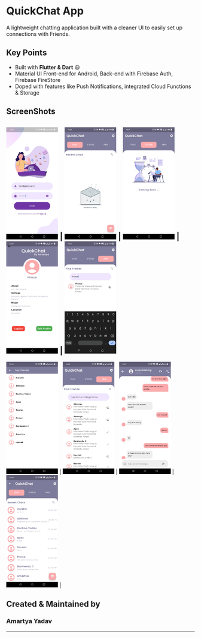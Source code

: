 # QuickChat App

A lightweight chatting application built with a cleaner UI to easily set up connections with Friends.

## Key Points

- Built with **Flutter & Dart** 😃
- Material UI Front-end for Android, Back-end with Firebase Auth, Firebase FireStore
- Doped with features like Push Notifications, integrated Cloud Functions & Storage

## ScreenShots

<img src="WhatsApp Image 2023-02-27 at 15.37.34.jpeg" height="300em" /> | <img src="WhatsApp Image 2023-02-27 at 15.37.34 (1).jpeg" height="300em" /> | <img src="WhatsApp Image 2023-02-27 at 15.37.34 (2).jpeg" height="300em" /> |  <img src="WhatsApp Image 2023-02-27 at 15.37.33.jpeg" height="300em" /> |
 <img src="WhatsApp Image 2023-02-27 at 15.37.35 (1).jpeg" height="300em" />
---
<img src="WhatsApp Image 2023-02-27 at 15.37.35 (2).jpeg" height="300em" /> | <img src="WhatsApp Image 2023-02-27 at 15.37.35.jpeg" height="300em" /> | <img src="WhatsApp Image 2023-02-27 at 15.37.36 (1).jpeg" height="300em" /> |
<img src="WhatsApp Image 2023-02-27 at 15.37.36.jpeg" height="300em" /> |

## Created & Maintained by

### **Amartya Yadav**
---
